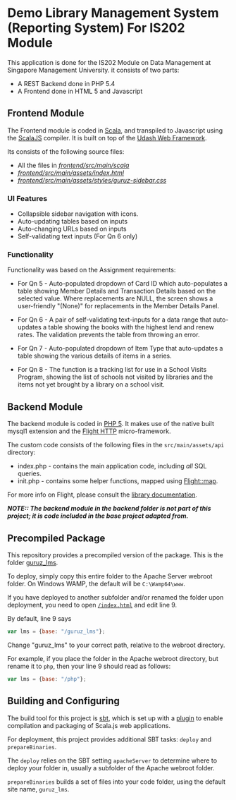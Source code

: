 # Demo Library Management System (Reporting System) For IS202 Module

This application is done for the IS202 Module on Data Management at Singapore Management University. it consists of two parts:

* A REST Backend done in PHP 5.4
* A Frontend done in HTML 5 and Javascript

## Frontend Module

The Frontend module is coded in [Scala](http://scala-lang.org), and transpiled to Javascript using the [ScalaJS](https://www.scala-js.org/) compiler. It is built on top of the [Udash Web Framework](http://guide.udash.io).

Its consists of the following source files:

* All the files in [*frontend/src/main/scala*](frontend/src/main/scala)
* [*frontend/src/main/assets/index.html*](frontend/src/main/assets/index.html)
*  [*frontend/src/main/assets/styles/guruz-sidebar.css*](frontend/src/main/assets/styles/guruz-sidebar.css)

### UI Features

* Collapsible sidebar navigation with icons.
* Auto-updating tables based on inputs
* Auto-changing URLs based on inputs
* Self-validating text inputs (For Qn 6 only)

### Functionality

Functionality was based on the Assignment requirements:

* For Qn 5 - Auto-populated dropdown of Card ID which auto-populates a table showing Member Details and Transaction Details based on the selected value. Where replacements are NULL, the screen shows a user-friendly "(None)" for replacements in the Member Details Panel.

* For Qn 6 - A pair of self-validating text-inputs for a data range that auto-updates a table showing the books with the highest lend and renew rates. The validation prevents the table from throwing an error.

* For Qn 7 - Auto-populated dropdown of Item Type that auto-updates a table showing the various details of items in a series.

* For Qn 8 - The function is a tracking list for use in a School Visits Program, showing the list of schools not visited by libraries and the items not yet brought by a library on a school visit.

## Backend Module

The backend module is coded in [PHP 5](htttp://www.php.net). It makes use of the native built mysql1 extension and the [Flight HTTP](http://flightphp.com) micro-framework.

The custom code consists of the following files in the `src/main/assets/api` directory:
* index.php - contains the main application code, including *all* SQL queries.
* init.php - contains some helper functions, mapped using [Flight::map](http://flightphp.com/learn/#extending).

For more info on Flight, please consult the [library documentation](http://flightphp.com/learn).

***NOTE:: The backend module in the backend folder is not part of this project; it is code included in the base project adapted from.***

## Precompiled Package

This repository provides a precompiled version of the package. This is the folder [guruz_lms](guruz_lms).

To deploy, simply copy this entire folder to the Apache Server webroot folder. On Windows WAMP, the default will be `C:\Wamp64\www`.

If you have deployed to another subfolder and/or renamed the folder upon deployment, you need to open [`/index.html`](guruz_lms/index.html) and edit line 9.

By default, line 9 says

```javascript
var lms = {base: "/guruz_lms"};
```
Change "guruz_lms" to your correct path, relative to the webroot directory.

For example, if you place the folder in the Apache webroot directory, but rename it to `php`, then your line 9 should read as follows:

```javascript
var lms = {base: "/php"};
```

## Building and Configuring

The build tool for this project is [sbt](http://www.scala-sbt.org), which is 
set up with a [plugin](http://www.scala-js.org/doc/sbt-plugin.html) 
to enable compilation and packaging of Scala.js web applications. 

For deployment, this project provides additional SBT tasks: `deploy` and `prepareBinaries`.

The `deploy` relies on the SBT setting `apacheServer` to determine where to deploy your folder in, usually a subfolder of the Apache webroot folder.

`prepareBinaries` builds a set of files into your code folder, using the default site name, `guruz_lms`.
